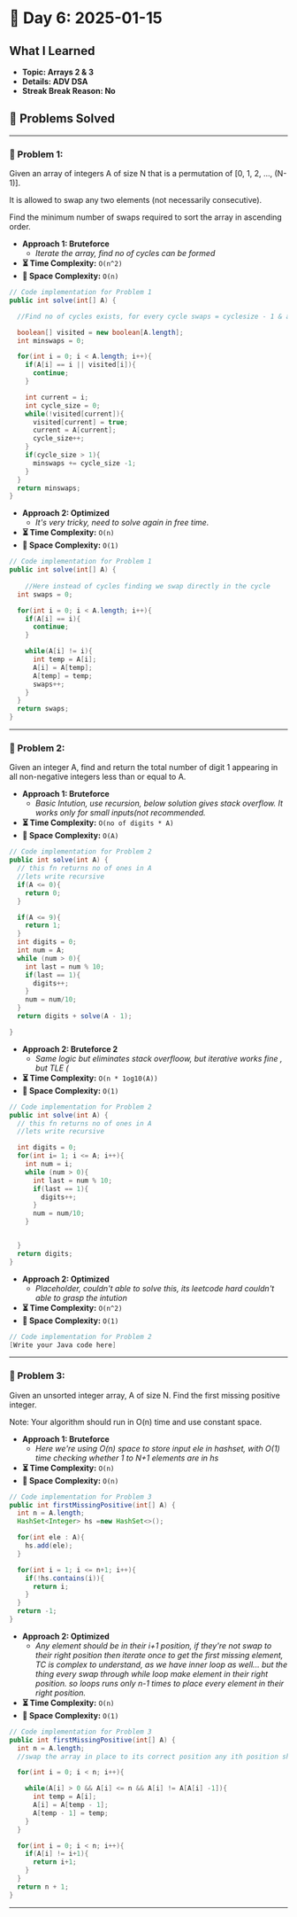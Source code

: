
# 📅 Day 6: 2025-01-15

## What I Learned
- **Topic: Arrays 2 & 3**
- **Details: ADV DSA**
- **Streak Break Reason: No**

## 🚀 Problems Solved

---

### 🧩 Problem 1: 
Given an array of integers A of size N that is a permutation of [0, 1, 2, ..., (N-1)].

It is allowed to swap any two elements (not necessarily consecutive).



Find the minimum number of swaps required to sort the array in ascending order.
- **Approach 1: Bruteforce**
  - *Iterate the array, find no of cycles can be formed*
- **⏳ Time Complexity:** `O(n^2)`
- **💾 Space Complexity:** `O(n)`

```java
// Code implementation for Problem 1
public int solve(int[] A) {

  //Find no of cycles exists, for every cycle swaps = cyclesize - 1 & add all swaps

  boolean[] visited = new boolean[A.length];
  int minswaps = 0;

  for(int i = 0; i < A.length; i++){
    if(A[i] == i || visited[i]){
      continue;
    }

    int current = i;
    int cycle_size = 0;
    while(!visited[current]){
      visited[current] = true;
      current = A[current];
      cycle_size++;
    }
    if(cycle_size > 1){
      minswaps += cycle_size -1;
    }
  }
  return minswaps;
}

```

- **Approach 2: Optimized**
  - *It's very tricky, need to solve again in free time.*
- **⏳ Time Complexity:** `O(n)`
- **💾 Space Complexity:** `O(1)`

```java
// Code implementation for Problem 1
public int solve(int[] A) {
    
    //Here instead of cycles finding we swap directly in the cycle 
  int swaps = 0;

  for(int i = 0; i < A.length; i++){
    if(A[i] == i){
      continue;
    }

    while(A[i] != i){
      int temp = A[i];
      A[i] = A[temp];
      A[temp] = temp;
      swaps++;
    }
  }
  return swaps;
}
```

---

### 🧩 Problem 2: 
Given an integer A, find and return the total number of digit 1 appearing in all non-negative integers less than or equal to A.
- **Approach 1: Bruteforce**
  - *Basic Intution, use recursion, below solution gives stack overflow. It works only for small inputs(not recommended.*
- **⏳ Time Complexity:** `O(no of digits * A)`
- **💾 Space Complexity:** `O(A)`

```java
// Code implementation for Problem 2
public int solve(int A) {
  // this fn returns no of ones in A
  //lets write recursive
  if(A <= 0){
    return 0;
  }

  if(A <= 9){
    return 1;
  }
  int digits = 0;
  int num = A;
  while (num > 0){
    int last = num % 10;
    if(last == 1){
      digits++;
    }
    num = num/10;
  }
  return digits + solve(A - 1);

}
```
- **Approach 2: Bruteforce 2**
  - *Same logic but eliminates stack overfloow, but iterative works fine , but TLE (*
- **⏳ Time Complexity:** `O(n * 1og10(A))`
- **💾 Space Complexity:** `O(1)`

```java
// Code implementation for Problem 2
public int solve(int A) {
  // this fn returns no of ones in A
  //lets write recursive

  int digits = 0;
  for(int i= 1; i <= A; i++){
    int num = i;
    while (num > 0){
      int last = num % 10;
      if(last == 1){
        digits++;
      }
      num = num/10;
    }


  }
  return digits;
}
```

- **Approach 2: Optimized**
  - *Placeholder, couldn't able to solve this, its leetcode hard couldn't able to grasp the intution*
- **⏳ Time Complexity:** `O(n^2)`
- **💾 Space Complexity:** `O(1)`

```java
// Code implementation for Problem 2
[Write your Java code here]
```

---

### 🧩 Problem 3: 
Given an unsorted integer array, A of size N. Find the first missing positive integer.





Note: Your algorithm should run in O(n) time and use constant space.
- **Approach 1: Bruteforce**
  - *Here we're using O(n) space to store input ele in hashset, with O(1) time checking whether 1 to N+1 elements are in hs*
- **⏳ Time Complexity:** `O(n)`
- **💾 Space Complexity:** `O(n)`

```java
// Code implementation for Problem 3
public int firstMissingPositive(int[] A) {
  int n = A.length;
  HashSet<Integer> hs =new HashSet<>();

  for(int ele : A){
    hs.add(ele);
  }

  for(int i = 1; i <= n+1; i++){
    if(!hs.contains(i)){
      return i;
    }
  }
  return -1;
}
```

- **Approach 2: Optimized**
  - *Any element should be in their i+1 position, if they're not swap to their right position then iterate once to get the first missing element, TC is complex to understand, as we have inner loop as well... but the thing every swap through while loop make element in their right position. so loops runs only n-1 times to place every element in their right position.*
- **⏳ Time Complexity:** `O(n)`
- **💾 Space Complexity:** `O(1)`

```java
// Code implementation for Problem 3
public int firstMissingPositive(int[] A) {
  int n = A.length;
  //swap the array in place to its correct position any ith position should have i+1 as a value in it.

  for(int i = 0; i < n; i++){

    while(A[i] > 0 && A[i] <= n && A[i] != A[A[i] -1]){
      int temp = A[i];
      A[i] = A[temp - 1];
      A[temp - 1] = temp;
    }
  }

  for(int i = 0; i < n; i++){
    if(A[i] != i+1){
      return i+1;
    }
  }
  return n + 1;
}
```

---

